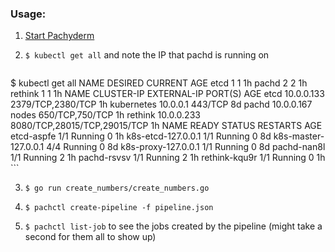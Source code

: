 ### Usage:

1. [Start Pachyderm](https://github.com/pachyderm/pachyderm/blob/master/SETUP.md)
2. `$ kubectl get all` and note the IP that pachd is running on

    ```
$ kubectl get all
NAME                   DESIRED      CURRENT       AGE
etcd                   1            1             1h
pachd                  2            2             1h
rethink                1            1             1h
NAME                   CLUSTER-IP   EXTERNAL-IP   PORT(S)                        AGE
etcd                   10.0.0.133   <none>        2379/TCP,2380/TCP              1h
kubernetes             10.0.0.1     <none>        443/TCP                        8d
pachd                  10.0.0.167   nodes         650/TCP,750/TCP                1h
rethink                10.0.0.233   <none>        8080/TCP,28015/TCP,29015/TCP   1h
NAME                   READY        STATUS        RESTARTS                       AGE
etcd-aspfe             1/1          Running       0                              1h
k8s-etcd-127.0.0.1     1/1          Running       0                              8d
k8s-master-127.0.0.1   4/4          Running       0                              8d
k8s-proxy-127.0.0.1    1/1          Running       0                              8d
pachd-nan8l            1/1          Running       2                              1h
pachd-rsvsv            1/1          Running       2                              1h
rethink-kqu9r          1/1          Running       0                              1h
    ```

3. `$ go run create_numbers/create_numbers.go`

4. `$ pachctl create-pipeline -f pipeline.json`

5. `$ pachctl list-job` to see the jobs created by the pipeline (might take a second for them all to show up)
